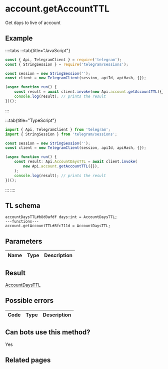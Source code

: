 # account.getAccountTTL

Get days to live of account

## Example

::::tabs
:::tab{title="JavaScript"}

```js
const { Api, TelegramClient } = require('telegram');
const { StringSession } = require('telegram/sessions');

const session = new StringSession('');
const client = new TelegramClient(session, apiId, apiHash, {});

(async function run() {
    const result = await client.invoke(new Api.account.getAccountTTL({}));
    console.log(result); // prints the result
})();
```

:::

:::tab{title="TypeScript"}

```ts
import { Api, TelegramClient } from 'telegram';
import { StringSession } from 'telegram/sessions';

const session = new StringSession('');
const client = new TelegramClient(session, apiId, apiHash, {});

(async function run() {
    const result: Api.AccountDaysTTL = await client.invoke(
        new Api.account.getAccountTTL({}),
    );
    console.log(result); // prints the result
})();
```

:::
::::

## TL schema

```
accountDaysTTL#b8d0afdf days:int = AccountDaysTTL;
---functions---
account.getAccountTTL#8fc711d = AccountDaysTTL;
```

## Parameters

| Name | Type | Description |
| :--: | ---- | ----------- |

## Result

[AccountDaysTTL](https://core.telegram.org/type/AccountDaysTTL)

## Possible errors

| Code | Type | Description |
| :--: | ---- | ----------- |

## Can bots use this method?

Yes

## Related pages
